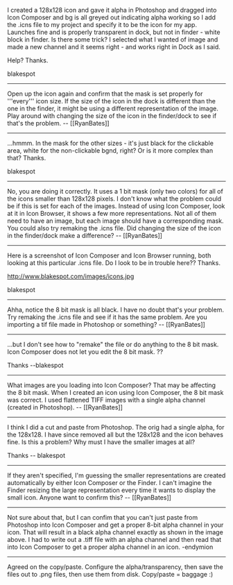 I created a 128x128 icon and gave it alpha in Photoshop and dragged into Icon Composer and bg is all greyed out indicating alpha working so I add the .icns file to my project and specify it to be the icon for my app.  Launches fine and is properly transparent in dock, but not in finder - white block in finder.  Is there some trick?  I selected what I wanted of image and made a new channel and it seems right - and works right in Dock as I said.

Help? Thanks.


blakespot

----

Open up the icon again and confirm that the mask is set properly for '''every''' icon size. If the size of the icon in the dock is different than the one in the finder, it might be using a different representation of the image. Play around with changing the size of the icon in the finder/dock to see if that's the problem. -- [[RyanBates]]

----

...hmmm.  In the mask for the other sizes - it's just black for the clickable area, white for the non-clickable bgnd, right?  Or is it more complex than that?   Thanks.


blakespot

----

No, you are doing it correctly. It uses a 1 bit mask (only two colors) for all of the icons smaller than 128x128 pixels. I don't know what the problem could be if this is set for each of the images. Instead of using Icon Composer, look at it in Icon Browser, it shows a few more representations. Not all of them need to have an image, but each image should have a corresponding mask. You could also try remaking the .icns file. Did changing the size of the icon in the finder/dock make a difference? -- [[RyanBates]]

----

Here is a screenshot of Icon Composer and Icon Browser running, both looking at this particular .icns file.  Do I look to be in trouble here??  Thanks.

http://www.blakespot.com/images/icons.jpg


blakespot

----

Ahha, notice the 8 bit mask is all black. I have no doubt that's your problem. Try remaking the .icns file and see if it has the same problem. Are you importing a tif file made in Photoshop or something? -- [[RyanBates]]

----

...but I don't see how to "remake" the file or do anything to the 8 bit mask.  Icon Composer does not let you edit the 8 bit mask.  ??  

Thanks  --blakespot

----

What images are you loading into Icon Composer? That may be affecting the 8 bit mask. When I created an icon using Icon Composer, the 8 bit mask was correct. I used flattened TIFF images with a single alpha channel (created in Photoshop). -- [[RyanBates]]

----

I think I did a cut and paste from Photoshop.  The orig had a single alpha, for the 128x128.  I have since removed all but the 128x128 and the icon behaves fine.  Is this a problem?  Why must I have the smaller images at all?

Thanks -- blakespot

----

If they aren't specified, I'm guessing the smaller representations are created automatically by either Icon Composer or the Finder. I can't imagine the Finder resizing the large representation every time it wants to display the small icon. Anyone want to confirm this? -- [[RyanBates]]

----

Not sure about that, but I can confim that you can't just paste from Photoshop into Icon Composer and get a proper 8-bit alpha channel in your icon.  That will result in a black alpha channel exactly as shown in the image above.  I had to write out a .tiff file with an alpha channel and then read that into Icon Composer to get a proper alpha channel in an icon. -endymion

---- 

Agreed on the copy/paste. Configure the alpha/transparency, then save the files out to .png files, then use them from disk. Copy/paste = baggage :)